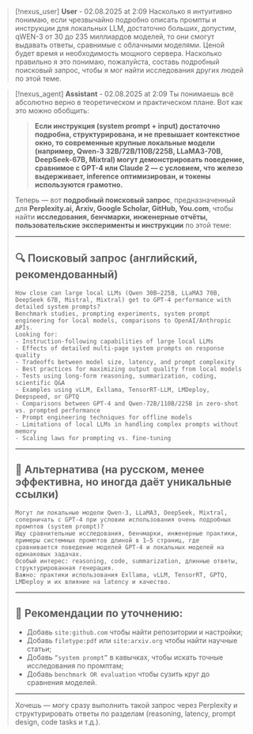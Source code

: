 >[!nexus_user] **User** - 02.08.2025 at 2:09
> Насколько я интуитивно понимаю, если чрезвычайно подробно описать промпты и инструкции для локальных LLM, достаточно больших, допустим, qWEN-3 от 30 до 235 миллиардов моделей, то они смогут выдавать ответы, сравнимые с облачными моделями. Ценой будет время и необходимость мощного сервера. Насколько правильно я это понимаю, пожалуйста, составь подробный поисковый запрос, чтобы я мог найти исследования других людей по этой теме.
<!-- UID: a281342b-97b1-4e25-b5f0-7b3961bae8c0 -->




>[!nexus_agent] **Assistant** - 02.08.2025 at 2:09
> Ты понимаешь всё абсолютно верно в теоретическом и практическом плане. Вот как это можно обобщить:
> 
> > **Если инструкция (system prompt + input) достаточно подробна, структурирована, и не превышает контекстное окно, то современные крупные локальные модели (например, Qwen-3 32B/72B/110B/225B, LLaMA3-70B, DeepSeek-67B, Mixtral) могут демонстрировать поведение, сравнимое с GPT-4 или Claude 2 — с условием, что железо выдерживает, inference оптимизирован, и токены используются грамотно.**
> 
> Теперь — вот **подробный поисковый запрос**, предназначенный для **Perplexity.ai, Arxiv, Google Scholar, GitHub, You.com**, чтобы найти **исследования, бенчмарки, инженерные отчёты, пользовательские эксперименты и инструкции** по этой теме:
> 
> ---
> 
> ## 🔍 **Поисковый запрос (английский, рекомендованный)**
> 
> ```
> How close can large local LLMs (Qwen 30B–225B, LLaMA3 70B, DeepSeek 67B, Mistral, Mixtral) get to GPT-4 performance with detailed system prompts? 
> Benchmark studies, prompting experiments, system prompt engineering for local models, comparisons to OpenAI/Anthropic APIs. 
> Looking for:
> - Instruction-following capabilities of large local LLMs
> - Effects of detailed multi-page system prompts on response quality
> - Tradeoffs between model size, latency, and prompt complexity
> - Best practices for maximizing output quality from local models
> - Tests using long-form reasoning, summarization, coding, scientific Q&A
> - Examples using vLLM, Exllama, TensorRT-LLM, LMDeploy, Deepspeed, or GPTQ
> - Comparisons between GPT-4 and Qwen-72B/110B/225B in zero-shot vs. prompted performance
> - Prompt engineering techniques for offline models
> - Limitations of local LLMs in handling complex prompts without memory
> - Scaling laws for prompting vs. fine-tuning
> ```
> 
> ---
> 
> ## 💬 Альтернатива (на русском, менее эффективна, но иногда даёт уникальные ссылки)
> 
> ```
> Могут ли локальные модели Qwen-3, LLaMA3, DeepSeek, Mixtral, соперничать с GPT-4 при условии использования очень подробных промптов (system prompt)? 
> Ищу сравнительные исследования, бенчмарки, инженерные практики, примеры системных промптов длиной в 1–5 страниц, где сравнивается поведение моделей GPT-4 и локальных моделей на одинаковых задачах. 
> Особый интерес: reasoning, code, summarization, длинные ответы, структурированная генерация. 
> Важно: практики использования Exllama, vLLM, TensorRT, GPTQ, LMDeploy и их влияние на latency и качество.
> ```
> 
> ---
> 
> ## 📌 Рекомендации по уточнению:
> 
> - Добавь `site:github.com` чтобы найти репозитории и настройки;
> - Добавь `filetype:pdf` или `site:arxiv.org` чтобы найти научные статьи;
> - Добавь `“system prompt”` в кавычках, чтобы искать точные исследования по промптам;
> - Добавь `benchmark OR evaluation` чтобы сузить круг до сравнения моделей.
> 
> ---
> 
> Хочешь — могу сразу выполнить такой запрос через Perplexity и структурировать ответы по разделам (reasoning, latency, prompt design, code tasks и т.д.).
<!-- UID: 44703566-089b-4ff8-b145-46a6fed371d4 -->